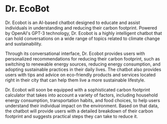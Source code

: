 # Dr. EcoBot
Dr. Ecobot is an AI-based chatbot designed to educate and assist individuals in understanding and reducing their carbon footprint. Powered by OpenAI's GPT-3 technology, Dr. Ecobot is a highly intelligent chatbot that can hold conversations on a wide range of topics related to climate change and sustainability.

Through its conversational interface, Dr. Ecobot provides users with personalized recommendations for reducing their carbon footprint, such as switching to renewable energy sources, reducing energy consumption, and adopting sustainable practices in their daily lives. The chatbot also provides users with tips and advice on eco-friendly products and services located right in their city that can help them live a more sustainable lifestyle.

Dr. Ecobot will soon be equipped with a sophisticated carbon footprint calculator that takes into account a variety of factors, including household energy consumption, transportation habits, and food choices, to help users understand their individual impact on the environment. Based on that data, the chatbot will provide users with a detailed breakdown of their carbon footprint and suggests practical steps they can take to reduce it.
